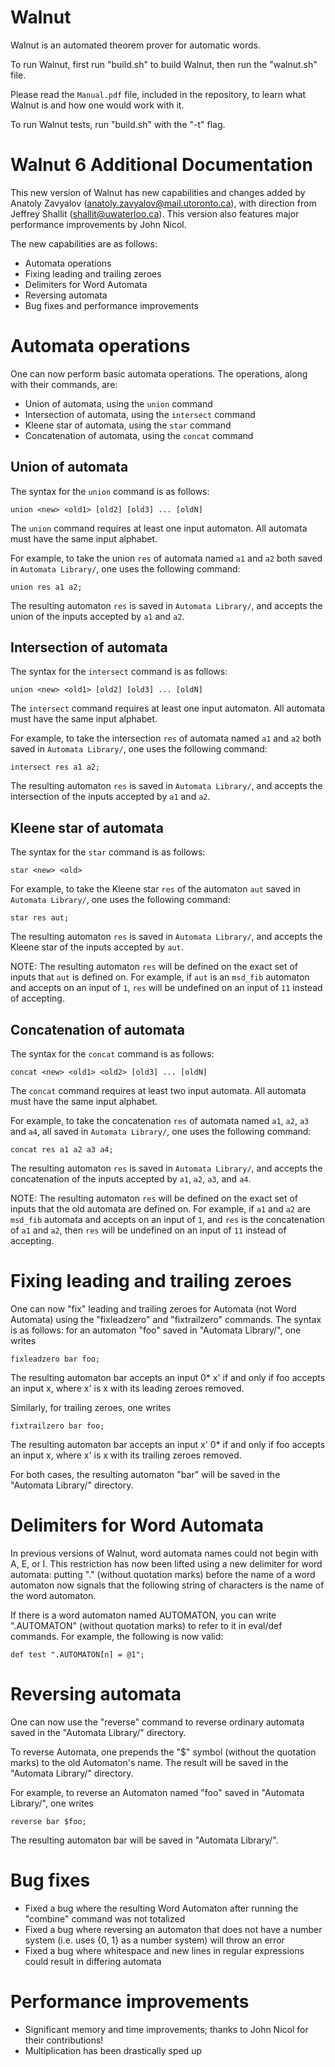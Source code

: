 # Walnut
Walnut is an automated theorem prover for automatic words.

To run Walnut, first run "build.sh" to build Walnut, then run the "walnut.sh" file.

Please read the `Manual.pdf` file, included in the repository, to learn what Walnut is and how one would work with it. 

To run Walnut tests, run "build.sh" with the "-t" flag.

# Walnut 6 Additional Documentation

This new version of Walnut has new capabilities and changes added by Anatoly Zavyalov (anatoly.zavyalov@mail.utoronto.ca), with direction from Jeffrey Shallit (shallit@uwaterloo.ca). This version also features major performance improvements by John Nicol.

The new capabilities are as follows:

- Automata operations
- Fixing leading and trailing zeroes
- Delimiters for Word Automata
- Reversing automata
- Bug fixes and performance improvements


# Automata operations

One can now perform basic automata operations. The operations, along with their commands, are:

 - Union of automata, using the `union` command
 - Intersection of automata, using the `intersect` command
 - Kleene star of automata, using the `star` command
 - Concatenation of automata, using the `concat` command
 
 
## Union of automata

The syntax for the `union` command is as follows:

```
union <new> <old1> [old2] [old3] ... [oldN]
```

The `union` command requires at least one input automaton. All automata must have the same input alphabet.

For example, to take the union `res` of automata named `a1` and `a2` both saved in `Automata Library/`, one uses the following command:
```
union res a1 a2;
```
The resulting automaton `res` is saved in `Automata Library/`, and accepts the union of the inputs accepted by `a1` and `a2`.


## Intersection of automata

The syntax for the `intersect` command is as follows:

```
union <new> <old1> [old2] [old3] ... [oldN]
```

The `intersect` command requires at least one input automaton. All automata must have the same input alphabet.

For example, to take the intersection `res` of automata named `a1` and `a2` both saved in `Automata Library/`, one uses the following command:
```
intersect res a1 a2;
```
The resulting automaton `res` is saved in `Automata Library/`, and accepts the intersection of the inputs accepted by `a1` and `a2`.


## Kleene star of automata

The syntax for the `star` command is as follows:
```
star <new> <old>
```
For example, to take the Kleene star `res` of the automaton `aut` saved in `Automata Library/`, one uses the following command:
```
star res aut;
```
The resulting automaton `res` is saved in `Automata Library/`, and accepts the Kleene star of the inputs accepted by `aut`.

NOTE: The resulting automaton `res` will be defined on the exact set of inputs that `aut` is defined on. For example, if `aut` is an `msd_fib` automaton and accepts on an input of `1`, `res` will be undefined on an input of `11` instead of accepting.


## Concatenation of automata

The syntax for the `concat` command is as follows:
```
concat <new> <old1> <old2> [old3] ... [oldN]
```
The `concat` command requires at least two input automata. All automata must have the same input alphabet.

For example, to take the concatenation `res` of automata named `a1`, `a2`, `a3` and `a4`, all saved in `Automata Library/`, one uses the following command:
```
concat res a1 a2 a3 a4;
```
The resulting automaton `res` is saved in `Automata Library/`, and accepts the concatenation of the inputs accepted by `a1`, `a2`, `a3`, and `a4`.

NOTE: The resulting automaton `res` will be defined on the exact set of inputs that the old automata are defined on. For example, if `a1` and `a2` are `msd_fib` automata and accepts on an input of `1`, and `res` is the concatenation of `a1` and `a2`, then `res` will be undefined on an input of `11` instead of accepting.



# Fixing leading and trailing zeroes

One can now "fix" leading and trailing zeroes for Automata (not Word Automata) using the "fixleadzero" and "fixtrailzero" commands. The syntax is as follows: for an automaton "foo" saved in "Automata Library/", one writes

	fixleadzero bar foo;

The resulting automaton bar accepts an input 0* x' if and only if foo accepts an input x, where x' is x with its leading zeroes removed.


Similarly, for trailing zeroes, one writes

	fixtrailzero bar foo;

The resulting automaton bar accepts an input x' 0* if and only if foo accepts an input x, where x' is x with its trailing zeroes removed.


For both cases, the resulting automaton "bar" will be saved in the "Automata Library/" directory.



# Delimiters for Word Automata

In previous versions of Walnut, word automata names could not begin with A, E, or I. This restriction has now been lifted using a new delimiter for word automata: putting "." (without quotation marks) before the name of a word automaton now signals that the following string of characters is the name of the word automaton. 

If there is a word automaton named AUTOMATON, you can write ".AUTOMATON" (without quotation marks) to refer to it in eval/def commands. For example, the following is now valid:

    def test ".AUTOMATON[n] = @1";



# Reversing automata

One can now use the "reverse" command to reverse ordinary automata saved in the "Automata Library/" directory.

To reverse Automata, one prepends the "$" symbol (without the quotation marks) to the old Automaton's name. The result will be saved in the "Automata Library/" directory.

For example, to reverse an Automaton named "foo" saved in "Automata Library/", one writes

	reverse bar $foo;

The resulting automaton bar will be saved in "Automata Library/".



# Bug fixes

- Fixed a bug where the resulting Word Automaton after running the "combine" command was not totalized
- Fixed a bug where reversing an automaton that does not have a number system (i.e. uses {0, 1} as a number system) will throw an error
- Fixed a bug where whitespace and new lines in regular expressions could result in differing automata



# Performance improvements
- Significant memory and time improvements; thanks to John Nicol for their contributions!
- Multiplication has been drastically sped up